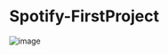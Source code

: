 # Spotify-FirstProject
![image](https://github.com/GaahZanelato/FirstProject/assets/100693477/52f1ef04-233a-4bb1-8e0e-daa893ee497f)
